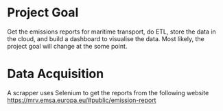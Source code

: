 # Project Goal
Get the emissions reports for maritime transport, do ETL, store the data in the cloud, and build a dashboard to visualise the data. Most likely, the project goal will change at the some point.

# Data Acquisition
A scrapper uses Selenium to get the reports from the following website https://mrv.emsa.europa.eu/#public/emission-report


